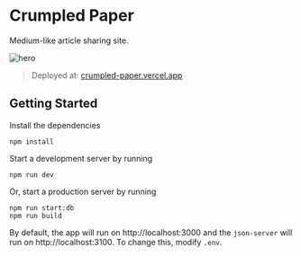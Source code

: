 # Crumpled Paper

Medium-like article sharing site.

![hero](https://res.cloudinary.com/tifan/image/upload/crumpled-paper/screenshot.png)

> Deployed at: [crumpled-paper.vercel.app](https://crumpled-paper.vercel.app)

## Getting Started

Install the dependencies

```
npm install
```

Start a development server by running

```
npm run dev
```

Or, start a production server by running

```
npm run start:db
npm run build
```

By default, the app will run on http://localhost:3000 and the `json-server` will run on http://localhost:3100. To change this, modify `.env`.
